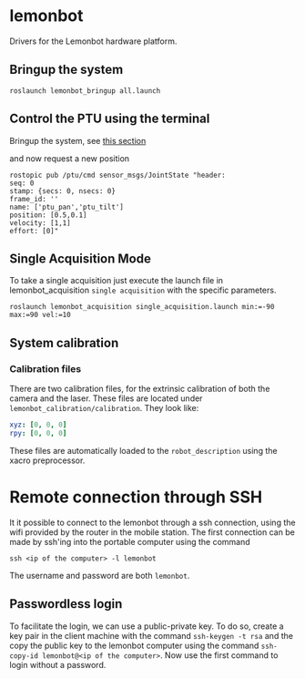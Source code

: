 # lemonbot

Drivers for the Lemonbot hardware platform.

## Bringup the system

```
roslaunch lemonbot_bringup all.launch
```

## Control the PTU using the terminal

Bringup the system, see [this section](#bringup-the-system)

and now request a new position

```
rostopic pub /ptu/cmd sensor_msgs/JointState "header:
seq: 0
stamp: {secs: 0, nsecs: 0}
frame_id: ''
name: ['ptu_pan','ptu_tilt']
position: [0.5,0.1]
velocity: [1,1]
effort: [0]"
```

## Single Acquisition Mode

To take a single acquisition just execute the launch file in lemonbot_acquisition `single acquisition` with the specific parameters.

```
roslaunch lemonbot_acquisition single_acquisition.launch min:=-90 max:=90 vel:=10
```

## System calibration

### Calibration files

There are two calibration files, for the extrinsic calibration of both the camera and the laser. These files are located under `lemonbot_calibration/calibration`. They look like:

```yaml
xyz: [0, 0, 0]
rpy: [0, 0, 0]
```

These files are automatically loaded to the `robot_description` using the xacro preprocessor.

# Remote connection through SSH

It it possible to connect to the lemonbot through a ssh connection, using the wifi provided by the router in the mobile station.
The first connection can be made by ssh'ing into the portable computer using the command

```
ssh <ip of the computer> -l lemonbot
```

The username and password are both `lemonbot`.

## Passwordless login

To facilitate the login, we can use a public-private key. To do so, create a key pair in the client machine with the command `ssh-keygen -t rsa` and the copy the public key to the lemonbot computer using the command `ssh-copy-id lemonbot@<ip of the computer>`. Now use the first command to login without a password.